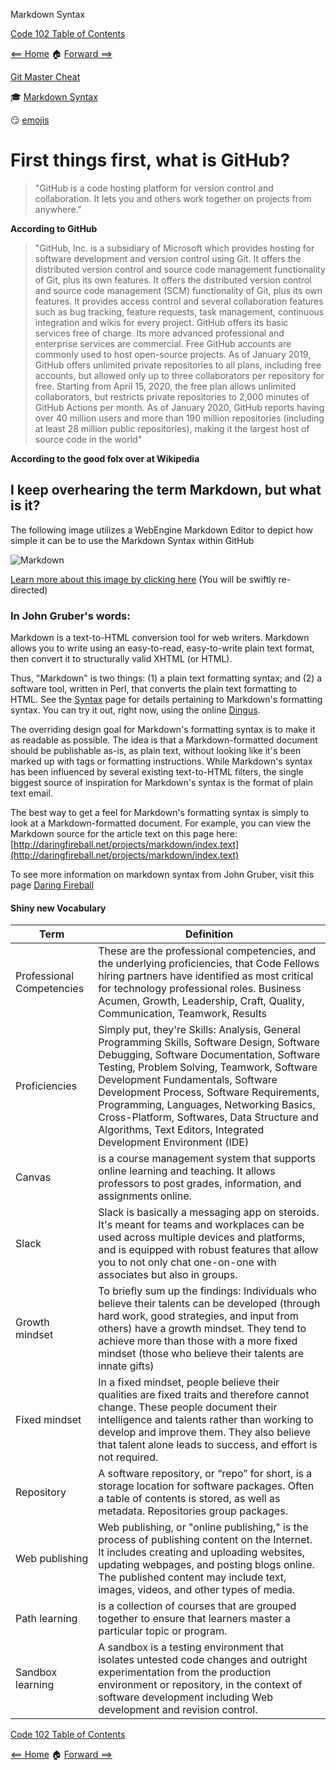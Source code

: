 Markdown Syntax

[Code 102 Table of Contents](CodeFellows_102.md)

[<== Home](README.md) 🏠 [Forward ==>](CLI_Terminal_GUI_IDE_VS_Code_Abstraction.md)

[Git Master Cheat](https://overapi.com/git)

:mortar_board: [Markdown Syntax](https://daringfireball.net/projects/markdown/syntax)

:smirk: [emojis](https://gist.github.com/rxaviers/7360908)

# First things first, what is GitHub?

> "GitHub is a code hosting platform for version control and collaboration.
> It lets you and others work together on projects from anywhere."

**According to GitHub**

> "GitHub, Inc. is a subsidiary of Microsoft which provides hosting for software development and version control using Git. It offers the distributed version control and source code management functionality of Git, plus its own features.  It offers the distributed version control and source code management (SCM) functionality of Git, plus its own features. It provides access control and several collaboration features such as bug tracking, feature requests, task management, continuous integration and wikis for every project. GitHub offers its basic services free of charge. Its more advanced professional and enterprise services are commercial. Free GitHub accounts are commonly used to host open-source projects. As of January 2019, GitHub offers unlimited private repositories to all plans, including free accounts, but allowed only up to three collaborators per repository for free. Starting from April 15, 2020, the free plan allows unlimited collaborators, but restricts private repositories to 2,000 minutes of GitHub Actions per month. As of January 2020, GitHub reports having over 40 million users and more than 190 million repositories (including at least 28 million public repositories), making it the largest host of source code in the world"

**According to the good folx over at Wikipedia**

## I keep overhearing the term Markdown, but what is it?

The following image utilizes a WebEngine Markdown Editor to depict how simple it can be to use the Markdown Syntax within GitHub

![Markdown](https://doc.qt.io/qt-5/images/markdowneditor-example.png)

[Learn more about this image by clicking here](https://doc.qt.io/qt-5/qtwebengine-webenginewidgets-markdowneditor-example.html) (You will be swiftly re-directed)

### In John Gruber's words:

Markdown is a text-to-HTML conversion tool for web writers. Markdown
allows you to write using an easy-to-read, easy-to-write plain text
format, then convert it to structurally valid XHTML (or HTML).

Thus, "Markdown" is two things: (1) a plain text formatting syntax;
and (2) a software tool, written in Perl, that converts the plain text
formatting to HTML. See the [Syntax] page for details pertaining to
Markdown's formatting syntax. You can try it out, right now, using the
online [Dingus].

The overriding design goal for Markdown's formatting syntax is to make
it as readable as possible. The idea is that a Markdown-formatted
document should be publishable as-is, as plain text, without looking
like it's been marked up with tags or formatting instructions. While
Markdown's syntax has been influenced by several existing text-to-HTML
filters, the single biggest source of inspiration for Markdown's
syntax is the format of plain text email.

The best way to get a feel for Markdown's formatting syntax is simply
to look at a Markdown-formatted document. For example, you can view
the Markdown source for the article text on this page here:
[http://daringfireball.net/projects/markdown/index.text](http://daringfireball.net/projects/markdown/index.text)

To see more information on markdown syntax from John Gruber, visit  this page [Daring Fireball](https://daringfireball.net/projects/markdown/syntax)

#### Shiny new Vocabulary


| Term | Definition |
| - | - |
| Professional Competencies | These are the professional competencies, and the underlying proficiencies, that Code Fellows hiring partners have identified as most critical for technology professional roles.  Business Acumen, Growth, Leadership, Craft, Quality, Communication, Teamwork, Results |
| Proficiencies | Simply put, they're Skills: Analysis, General Programming Skills, Software Design, Software Debugging, Software Documentation, Software Testing, Problem Solving, Teamwork, Software Development Fundamentals, Software Development Process, Software Requirements, Programming, Languages, Networking Basics, Cross-Platform, Softwares, Data Structure and Algorithms, Text Editors, Integrated Development Environment (IDE) |
| Canvas | is a course management system that supports online learning and teaching. It allows professors to post grades, information, and assignments online. |
| Slack | Slack is basically a messaging app on steroids. It's meant for teams and workplaces can be used across multiple devices and platforms, and is equipped with robust features that allow you to not only chat one-on-one with associates but also in groups. |
| Growth mindset | To briefly sum up the findings: Individuals who believe their talents can be developed (through hard work, good strategies, and input from others) have a growth mindset. They tend to achieve more than those with a more fixed mindset (those who believe their talents are innate gifts) |
| Fixed mindset | In a fixed mindset, people believe their qualities are fixed traits and therefore cannot change. These people document their intelligence and talents rather than working to develop and improve them. They also believe that talent alone leads to success, and effort is not required. |
| Repository | A software repository, or “repo” for short, is a storage location for software packages. Often a table of contents is stored, as well as metadata. Repositories group packages. |
| Web publishing | Web publishing, or "online publishing," is the process of publishing content on the Internet. It includes creating and uploading websites, updating webpages, and posting blogs online. The published content may include text, images, videos, and other types of media. |
| Path learning | is a collection of courses that are grouped together to ensure that learners master a particular topic or program. |
| Sandbox learning | A sandbox is a testing environment that isolates untested code changes and outright experimentation from the production environment or repository, in the context of software development including Web development and revision control. |

[Code 102 Table of Contents](CodeFellows_102.md)

[<== Home](README.md) 🏠 [Forward ==>](CLI_Terminal_GUI_IDE_VS_Code_Abstraction.md)

[syntax]: /projects/markdown/syntax
[dingus]: /projects/markdown/dingus
